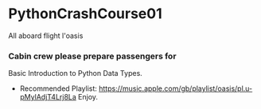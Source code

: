 # PythonCrashCourse01
All aboard flight l'oasis

### Cabin crew please prepare passengers for 
Basic Introduction to Python Data Types. 

* Recommended Playlist: https://music.apple.com/gb/playlist/oasis/pl.u-pMylAdjT4Lrj8La
Enjoy.
